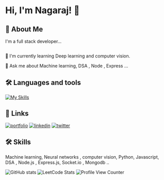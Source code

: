 
# Hi, I'm Nagaraj! 👋

## 🚀 About Me
I'm a full stack developer...
## 

🧠 I'm currently learning Deep learning and computer vision.

💬 Ask me about Machine learning,  DSA , Node , Express ...

## 🛠 Languages and tools 
[![My Skills](https://skillicons.dev/icons?i=tensorflow,java,python,express,git,github,mongodb,visualstudio,nodejs)](https://skillicons.dev)

## 🔗 Links
[![portfolio](https://img.shields.io/badge/my_portfolio-000?style=for-the-badge&logo=ko-fi&logoColor=white)]()
[![linkedin](https://img.shields.io/badge/linkedin-0A66C2?style=for-the-badge&logo=linkedin&logoColor=white)](https://www.linkedin.com/)
[![twitter](https://img.shields.io/badge/twitter-1DA1F2?style=for-the-badge&logo=twitter&logoColor=white)](https://twitter.com/)


## 🛠 Skills 
Machine learning, Neural networks , computer vision, Python, Javascript, DSA , Node.js , Express.js, Socket.io , Mongodb ..

![ GitHub stats](https://github-readme-stats.vercel.app/api?username=nagarajRPoojari&show_icons=true&theme=transparent)
![LeetCode Stats](https://leetcard.jacoblin.cool/Nagaraj_Poojari?theme=dark&font=Baloo%20Tamma%202&ext=heatmap)
![Profile View Counter](https://komarev.com/ghpvc/?username=nagarajRPoojari)
